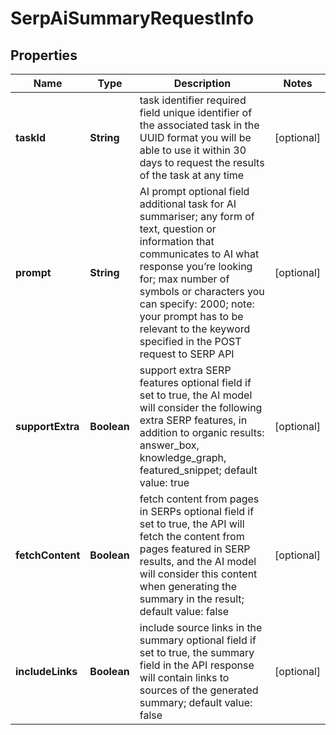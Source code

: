 

# SerpAiSummaryRequestInfo


## Properties

| Name | Type | Description | Notes |
|------------ | ------------- | ------------- | -------------|
|**taskId** | **String** | task identifier required field unique identifier of the associated task in the UUID format you will be able to use it within 30 days to request the results of the task at any time |  [optional] |
|**prompt** | **String** | AI prompt optional field additional task for AI summariser; any form of text, question or information that communicates to AI what response you’re looking for; max number of symbols or characters you can specify: 2000; note: your prompt has to be relevant to the keyword specified in the POST request to SERP API |  [optional] |
|**supportExtra** | **Boolean** | support extra SERP features optional field if set to true, the AI model will consider the following extra SERP features, in addition to organic results: answer_box, knowledge_graph, featured_snippet; default value: true |  [optional] |
|**fetchContent** | **Boolean** | fetch content from pages in SERPs optional field if set to true, the API will fetch the content from pages featured in SERP results, and the AI model will consider this content when generating the summary in the result; default value: false |  [optional] |
|**includeLinks** | **Boolean** | include source links in the summary optional field if set to true, the summary field in the API response will contain links to sources of the generated summary; default value: false |  [optional] |



